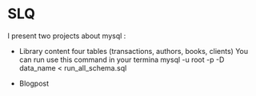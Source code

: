 # SLQ

I present two projects about mysql :

- Library content four tables  (transactions, authors, books, clients) 
 You can run use this command in your termina
 mysql -u root -p -D data_name < run_all_schema.sql 
  
- Blogpost 
